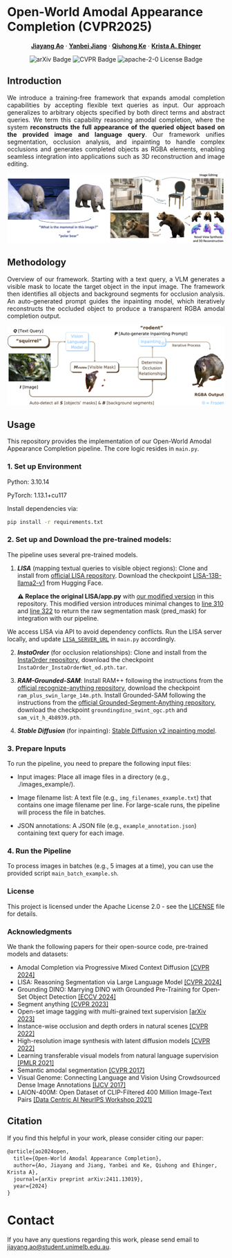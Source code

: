 # Open-World Amodal Appearance Completion (CVPR2025)

<p align="center">
  <p align="center" margin-bottom="0px">
    <a href="https://jiayangao.github.io/"><strong>Jiayang Ao</strong></a>
    ·
    <a href="https://cis.unimelb.edu.au/research/artificial-intelligence/ai-students/artificial-intelligence/yanbei-jiang"><strong>Yanbei Jiang</strong></a>
    ·
    <a href="https://research.monash.edu/en/persons/qiuhong-ke/"><strong>Qiuhong Ke</strong></a>
    ·
    <a href="http://www.kehinger.com/"><strong>Krista A. Ehinger</strong></a>
    <p align="center">
    <a href="https://arxiv.org/abs/2411.13019" style="text-decoration:none;">
      <img src="https://img.shields.io/badge/arXiv-2411.13019-b31b1b.svg" alt="arXiv Badge">
    </a>
    <a href="https://cvpr.thecvf.com/Conferences/2025/AcceptedPapers" style="text-decoration:none;">
      <img src="https://img.shields.io/badge/Pub-CVPR'25-blue" alt="CVPR Badge">
    </a>
    <a href="https://opensource.org/license/apache-2-0" style="text-decoration:none;">
      <img src="https://img.shields.io/badge/License-Apache 2.0-yellow.svg" alt="apache-2-0 License Badge">
    </a>
  </p>
</p>

## Introduction
<p align="justify">
We introduce a training-free framework that expands amodal completion capabilities by accepting flexible text queries as input. Our approach generalizes to arbitrary objects specified by both direct terms and abstract queries. We term this capability reasoning amodal completion, where the system <strong>reconstructs the full appearance of the queried object based on the provided image and language query</strong>. Our framework unifies segmentation, occlusion analysis, and inpainting to handle complex occlusions and generates completed objects as RGBA elements, enabling seamless integration into applications such as 3D reconstruction and image editing.
</p>


![](figure/intro.png)

## Methodology
<p align="justify">
Overview of our framework. Starting with a text query, a VLM generates a visible mask to locate the target object in the input image. The framework then identifies all objects and background segments for occlusion analysis. An auto-generated prompt guides the inpainting model, which iteratively reconstructs the occluded object to produce a transparent RGBA amodal completion output.
</p>

![](figure/method.png)

## Usage
This repository provides the implementation of our Open-World Amodal Appearance Completion pipeline. The core logic resides in `main.py`.

### 1. Set up Environment
Python: 3.10.14

PyTorch: 1.13.1+cu117

Install dependencies via:

```bash
pip install -r requirements.txt
```
### 2. Set up and Download the pre-trained models:
The pipeline uses several pre-trained models. 

1. ***LISA*** (mapping textual queries to visible object regions): Clone and install from [official LISA repository](https://github.com/dvlab-research/LISA). Download the checkpoint [LISA-13B-llama2-v1](https://huggingface.co/xinlai/LISA-13B-llama2-v1) from Hugging Face.

   **⚠️ Replace the original LISA/app.py**  with [our modified version](https://github.com/saraao/amodal/blob/main/LISA/app.py) in this repository. This modified version introduces minimal changes to [line 310](https://github.com/saraao/amodal/blob/main/LISA/app.py#L310) and [line 322](https://github.com/saraao/amodal/blob/main/LISA/app.py#L322) to return the raw segmentation mask (pred_mask) for integration with our pipeline.

We access LISA via API to avoid dependency conflicts. Run the LISA server locally, and update [`LISA_SERVER_URL`](https://github.com/saraao/amodal/blob/main/main.py#L66) in `main.py` accordingly.

2. ***InstaOrder*** (for occlusion relationships): Clone and install from the [InstaOrder repository](https://github.com/POSTECH-CVLab/InstaOrder), download the checkpoint `InstaOrder_InstaOrderNet_od.pth.tar`.

3. ***RAM-Grounded-SAM***: Install RAM++ following the instructions from the [official recognize-anything repository](https://github.com/xinyu1205/recognize-anything), download the checkpoint `ram_plus_swin_large_14m.pth`. Install Grounded-SAM following the instructions from the [official Grounded-Segment-Anything repository](https://github.com/IDEA-Research/Grounded-Segment-Anything), download the checkpoint `groundingdino_swint_ogc.pth` and `sam_vit_h_4b8939.pth`.

4. ***Stable Diffusion*** (for inpainting): [Stable Diffusion v2 inpainting model](https://huggingface.co/stabilityai/stable-diffusion-2-inpainting).

### 3. Prepare Inputs

To run the pipeline, you need to prepare the following input files:
- Input images: Place all image files in a directory (e.g., ./images_example/).

- Image filename list: A text file (e.g., `img_filenames_example.txt`) that contains one image filename per line. For large-scale runs, the pipeline will process the file in batches.

- JSON annotations: A JSON file (e.g., `example_annotation.json`) containing text query for each image.

### 4. Run the Pipeline

To process images in batches (e.g., 5 images at a time), you can use the provided script `main_batch_example.sh`.


### License

This project is licensed under the Apache License 2.0 - see the [LICENSE](https://github.com/saraao/amodal/blob/main/LICENSE) file for details.

### Acknowledgments

We thank the following papers for their open-source code, pre-trained models and datasets:
- Amodal Completion via Progressive Mixed Context Diffusion [[CVPR 2024]](https://github.com/k8xu/amodal)
- LISA: Reasoning Segmentation via Large Language Model [[CVPR 2024]](https://github.com/dvlab-research/LISA)  
- Grounding DINO: Marrying DINO with Grounded Pre-Training for Open-Set Object Detection [[ECCV 2024]](https://github.com/IDEA-Research/GroundingDINO)
- Segment anything [[CVPR 2023]](https://github.com/facebookresearch/segment-anything)
- Open-set image tagging with multi-grained text supervision [[arXiv 2023]](https://github.com/xinyu1205/recognize-anything)
- Instance-wise occlusion and depth orders in natural scenes [[CVPR 2022]](https://github.com/POSTECH-CVLab/InstaOrder)
- High-resolution image synthesis with latent diffusion models [[CVPR 2022]](https://openaccess.thecvf.com/content/CVPR2022/papers/Rombach_High-Resolution_Image_Synthesis_With_Latent_Diffusion_Models_CVPR_2022_paper.pdf)
- Learning transferable visual models from natural language supervision [[PMLR 2021]](https://proceedings.mlr.press/v139/radford21a/radford21a.pdf)
- Semantic amodal segmentation [[CVPR 2017]](https://openaccess.thecvf.com/content_cvpr_2017/papers/Zhu_Semantic_Amodal_Segmentation_CVPR_2017_paper.pdf)
- Visual Genome: Connecting Language and Vision Using Crowdsourced Dense Image Annotations [[IJCV 2017]](https://dl.acm.org/doi/10.1007/s11263-016-0981-7)
- LAION-400M: Open Dataset of CLIP-Filtered 400 Million Image-Text Pairs [[Data Centric AI NeurIPS Workshop 2021]](https://laion.ai/blog/laion-400-open-dataset/)

## Citation

If you find this helpful in your work, please consider citing our paper:
```
@article{ao2024open,
  title={Open-World Amodal Appearance Completion},
  author={Ao, Jiayang and Jiang, Yanbei and Ke, Qiuhong and Ehinger, Krista A},
  journal={arXiv preprint arXiv:2411.13019},
  year={2024}
}
```

# Contact
If you have any questions regarding this work, please send email to jiayang.ao@student.unimelb.edu.au.
